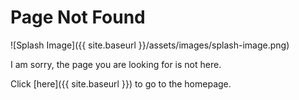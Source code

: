 # Page Not Found

![Splash Image]({{ site.baseurl }}/assets/images/splash-image.png)

I am sorry, the page you are looking for is not here.

Click [here]({{ site.baseurl }}) to go to the homepage.

